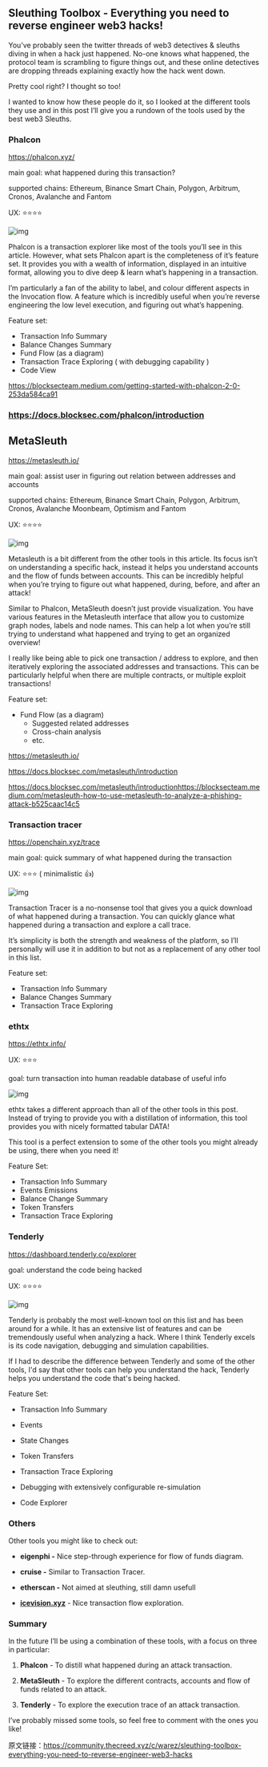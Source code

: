 ## Sleuthing Toolbox - Everything you need to reverse engineer web3 hacks!

You’ve probably seen the twitter threads of web3 detectives & sleuths diving in when a hack just happened. No-one knows what happened, the protocol team is scrambling to figure things out, and these online detectives are dropping threads explaining exactly how the hack went down.


Pretty cool right? I thought so too!


I wanted to know how these people do it, so I looked at the different tools they use and in this post I’ll give you a rundown of the tools used by the best web3 Sleuths.

### Phalcon

https://phalcon.xyz/

main goal: what happened during this transaction?

supported chains: Ethereum, Binance Smart Chain, Polygon, Arbitrum, Cronos, Avalanche and Fantom

UX: ⭐️⭐️⭐️⭐

![img](https://img.learnblockchain.cn/attachments/2023/06/kFMdP1oi6487e06a8e8aa.png)

Phalcon is a transaction explorer like most of the tools you’ll see in this article. However, what sets Phalcon apart is the completeness of it’s feature set. It provides you with a wealth of information, displayed in an intuitive format, allowing you to dive deep & learn what’s happening in a transaction.



I’m particularly a fan of the ability to label, and colour different aspects in the Invocation flow. A feature which is incredibly useful when you’re reverse engineering the low level execution, and figuring out what’s happening.



Feature set:

- Transaction Info Summary
- Balance Changes Summary
- Fund Flow (as a diagram)
- Transaction Trace Exploring ( with debugging capability )
- Code View

https://blocksecteam.medium.com/getting-started-with-phalcon-2-0-253da584ca91

### https://docs.blocksec.com/phalcon/introduction

## MetaSleuth

https://metasleuth.io/

main goal: assist user in figuring out relation between addresses and accounts

supported chains: Ethereum, Binance Smart Chain, Polygon, Arbitrum, Cronos, Avalanche Moonbeam, Optimism and Fantom

UX: ⭐️⭐️⭐️⭐️

![img](https://img.learnblockchain.cn/attachments/2023/06/JRJKEIyy6487e06c019ae.png)

Metasleuth is a bit different from the other tools in this article. Its focus isn’t on understanding a specific hack, instead it helps you understand accounts and the flow of funds between accounts. This can be incredibly helpful when you’re trying to figure out what happened, during, before, and after an attack!



Similar to Phalcon, MetaSleuth doesn’t just provide visualization. You have various features in the Metasleuth interface that allow you to customize graph nodes, labels and node names. This can help a lot when you’re still trying to understand what happened and trying to get an organized overview!



I really like being able to pick one transaction / address to explore, and then iteratively exploring the associated addresses and transactions. This can be particularly helpful when there are multiple contracts, or multiple exploit transactions!



Feature set:

- Fund Flow (as a diagram) 
  - Suggested related addresses
  - Cross-chain analysis
  - etc.

https://metasleuth.io/

https://docs.blocksec.com/metasleuth/introduction

https://docs.blocksec.com/metasleuth/introductionhttps://blocksecteam.medium.com/metasleuth-how-to-use-metasleuth-to-analyze-a-phishing-attack-b525caac14c5

### Transaction tracer

https://openchain.xyz/trace

main goal: quick summary of what happened during the transaction

UX: ⭐⭐⭐ ( minimalistic 👍)

![img](https://img.learnblockchain.cn/attachments/2023/06/WnEey4N66487e06dac815.png)

Transaction Tracer is a no-nonsense tool that gives you a quick download of what happened during a transaction. You can quickly glance what happened during a transaction and explore a call trace.



It’s simplicity is both the strength and weakness of the platform, so I’ll personally will use it in addition to but not as a replacement of any other tool in this list.



Feature set:

- Transaction Info Summary
- Balance Changes Summary
- Transaction Trace Exploring

### ethtx

https://ethtx.info/

UX: ⭐⭐⭐

goal: turn transaction into human readable database of useful info

![img](https://img.learnblockchain.cn/attachments/2023/06/zNJSCu6K6487e06f034c8.png)

ethtx takes a different approach than all of the other tools in this post. Instead of trying to provide you with a distillation of information, this tool provides you with nicely formatted tabular DATA!

This tool is a perfect extension to some of the other tools you might already be using, there when you need it!


Feature Set:

- Transaction Info Summary
- Events Emissions
- Balance Change Summary
- Token Transfers
- Transaction Trace Exploring

### Tenderly

https://dashboard.tenderly.co/explorer

goal: understand the code being hacked

UX: ⭐⭐⭐⭐

![img](https://img.learnblockchain.cn/attachments/2023/06/J02my0IO6487e070e1b6e.png)

Tenderly is probably the most well-known tool on this list and has been around for a while. It has an extensive list of features and can be tremendously useful when analyzing a hack. Where I think Tenderly excels is its code navigation, debugging and simulation capabilities.



If I had to describe the difference between Tenderly and some of the other tools, I'd say that other tools can help you understand the hack, Tenderly helps you understand the code that's being hacked.



Feature Set:

- Transaction Info Summary

- Events

- State Changes

- Token Transfers

- Transaction Trace Exploring

- Debugging with extensively configurable re-simulation

- Code Explorer

  

### Others

Other tools you might like to check out:

- **eigenphi -** Nice step-through experience for flow of funds diagram.

- **cruise -** Similar to Transaction Tracer.

- **etherscan -** Not aimed at sleuthing, still damn usefull

- **[icevision.xyz](https://icevision.xyz/)** - Nice transaction flow exploration.

  

### Summary

In the future I’ll be using a combination of these tools, with a focus on three in particular:



1. **Phalcon** - To distill what happened during an attack transaction.

2. **MetaSleuth** - To explore the different contracts, accounts and flow of funds related to an attack.

3. **Tenderly** - To explore the execution trace of an attack transaction.

   

I’ve probably missed some tools, so feel free to comment with the ones you like!



原文链接：https://community.thecreed.xyz/c/warez/sleuthing-toolbox-everything-you-need-to-reverse-engineer-web3-hacks